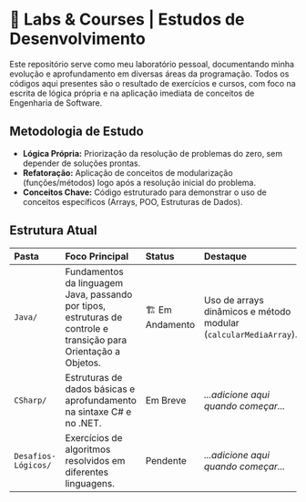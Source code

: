 # 🧪 Labs & Courses | Estudos de Desenvolvimento

Este repositório serve como meu laboratório pessoal, documentando minha evolução e aprofundamento em diversas áreas da programação. Todos os códigos aqui presentes são o resultado de exercícios e cursos, com foco na escrita de lógica própria e na aplicação imediata de conceitos de Engenharia de Software.

## Metodologia de Estudo

- **Lógica Própria:** Priorização da resolução de problemas do zero, sem depender de soluções prontas.
- **Refatoração:** Aplicação de conceitos de modularização (funções/métodos) logo após a resolução inicial do problema.
- **Conceitos Chave:** Código estruturado para demonstrar o uso de conceitos específicos (Arrays, POO, Estruturas de Dados).

## Estrutura Atual

| Pasta | Foco Principal | Status | Destaque |
| :--- | :--- | :--- | :--- |
| `Java/` | Fundamentos da linguagem Java, passando por tipos, estruturas de controle e transição para Orientação a Objetos. | 🏗️ Em Andamento | Uso de arrays dinâmicos e método modular (`calcularMediaArray`). |
| `CSharp/` |  Estruturas de dados básicas e aprofundamento na sintaxe C# e no .NET. | Em Breve | *...adicione aqui quando começar...* |
| `Desafios-Lógicos/` |  Exercícios de algoritmos resolvidos em diferentes linguagens. | Pendente | *...adicione aqui quando começar...* |
